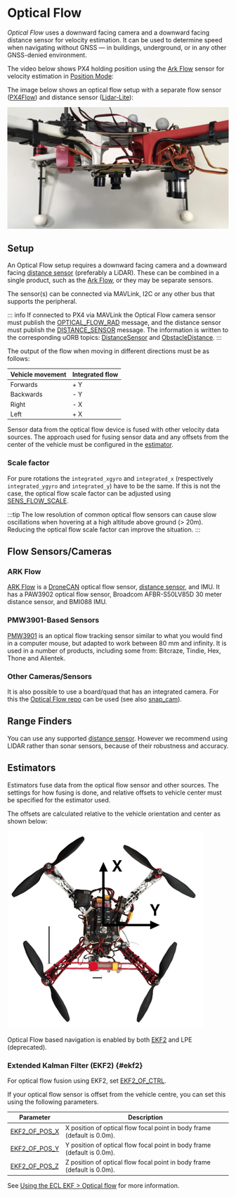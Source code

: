 # Optical Flow

_Optical Flow_ uses a downward facing camera and a downward facing distance sensor for velocity estimation.
It can be used to determine speed when navigating without GNSS — in buildings, underground, or in any other GNSS-denied environment.

The video below shows PX4 holding position using the [Ark Flow](#ark-flow) sensor for velocity estimation in [Position Mode](../flight_modes_mc/position.md):

<lite-youtube videoid="aPQKgUof3Pc" title="ARK Flow with PX4 Optical Flow Position Hold"/>

<!-- ARK Flow with PX4 Optical Flow Position Hold: 20210605 -->

The image below shows an optical flow setup with a separate flow sensor ([PX4Flow](../sensor/px4flow.md)) and distance sensor ([Lidar-Lite](../sensor/lidar_lite.md)):

![Optical flow lidar attached](../../assets/hardware/sensors/optical_flow/flow_lidar_attached.jpg)

## Setup

An Optical Flow setup requires a downward facing camera and a downward facing [distance sensor](../sensor/rangefinders.md) (preferably a LiDAR).
These can be combined in a single product, such as the [Ark Flow](#ark-flow), or they may be separate sensors.

The sensor(s) can be connected via MAVLink, I2C or any other bus that supports the peripheral.

::: info
If connected to PX4 via MAVLink the Optical Flow camera sensor must publish the [OPTICAL_FLOW_RAD](https://mavlink.io/en/messages/common.html#OPTICAL_FLOW_RAD) message, and the distance sensor must publish the [DISTANCE_SENSOR](https://mavlink.io/en/messages/common.html#DISTANCE_SENSOR) message.
The information is written to the corresponding uORB topics: [DistanceSensor](../msg_docs/DistanceSensor.md) and [ObstacleDistance](../msg_docs/ObstacleDistance.md).
:::

The output of the flow when moving in different directions must be as follows:

| Vehicle movement | Integrated flow |
| ---------------- | --------------- |
| Forwards         | + Y             |
| Backwards        | - Y             |
| Right            | - X             |
| Left             | + X             |

Sensor data from the optical flow device is fused with other velocity data sources.
The approach used for fusing sensor data and any offsets from the center of the vehicle must be configured in the [estimator](#estimators).

### Scale factor

For pure rotations the `integrated_xgyro` and `integrated_x` (respectively `integrated_ygyro` and `integrated_y`) have to be the same.
If this is not the case, the optical flow scale factor can be adjusted using [SENS_FLOW_SCALE](../advanced_config/parameter_reference.md#SENS_FLOW_SCALE).

:::tip
The low resolution of common optical flow sensors can cause slow oscillations when hovering at a high altitude above ground (> 20m). 
Reducing the optical flow scale factor can improve the situation.
:::

## Flow Sensors/Cameras

### ARK Flow

[ARK Flow](../dronecan/ark_flow.md) is a [DroneCAN](../dronecan/index.md) optical flow sensor, [distance sensor](../sensor/rangefinders.md), and IMU.
It has a PAW3902 optical flow sensor, Broadcom AFBR-S50LV85D 30 meter distance sensor, and BMI088 IMU.

### PMW3901-Based Sensors

[PMW3901](../sensor/pmw3901.md) is an optical flow tracking sensor similar to what you would find in a computer mouse, but adapted to work between 80 mm and infinity.
It is used in a number of products, including some from: Bitcraze, Tindie, Hex, Thone and Alientek.

### Other Cameras/Sensors

It is also possible to use a board/quad that has an integrated camera.
For this the [Optical Flow repo](https://github.com/PX4/OpticalFlow) can be used (see also [snap_cam](https://github.com/PX4/snap_cam)).

## Range Finders

You can use any supported [distance sensor](../sensor/rangefinders.md).
However we recommend using LIDAR rather than sonar sensors, because of their robustness and accuracy.

## Estimators

Estimators fuse data from the optical flow sensor and other sources.
The settings for how fusing is done, and relative offsets to vehicle center must be specified for the estimator used.

The offsets are calculated relative to the vehicle orientation and center as shown below:

![Optical Flow offsets](../../assets/hardware/sensors/optical_flow/px4flow_offset.png)

Optical Flow based navigation is enabled by both [EKF2](#ekf2) and LPE (deprecated).

### Extended Kalman Filter (EKF2) {#ekf2}

For optical flow fusion using EKF2, set [EKF2_OF_CTRL](../advanced_config/parameter_reference.md#EKF2_OF_CTRL).

If your optical flow sensor is offset from the vehicle centre, you can set this using the following parameters.

| Parameter                                                                                          | Description                                                             |
| -------------------------------------------------------------------------------------------------- | ----------------------------------------------------------------------- |
| <a id="EKF2_OF_POS_X"></a>[EKF2_OF_POS_X](../advanced_config/parameter_reference.md#EKF2_OF_POS_X) | X position of optical flow focal point in body frame (default is 0.0m). |
| <a id="EKF2_OF_POS_Y"></a>[EKF2_OF_POS_Y](../advanced_config/parameter_reference.md#EKF2_OF_POS_Y) | Y position of optical flow focal point in body frame (default is 0.0m). |
| <a id="EKF2_OF_POS_Z"></a>[EKF2_OF_POS_Z](../advanced_config/parameter_reference.md#EKF2_OF_POS_Z) | Z position of optical flow focal point in body frame (default is 0.0m). |

See [Using the ECL EKF > Optical flow](../advanced_config/tuning_the_ecl_ekf.md#optical-flow) for more information.
